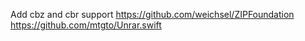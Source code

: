 
Add cbz and cbr support
https://github.com/weichsel/ZIPFoundation
https://github.com/mtgto/Unrar.swift


